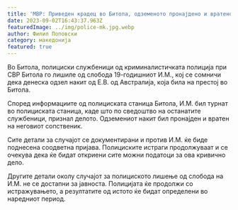 ```yaml
---
title: 'МВР: Приведен крадец во Битола, одземеното пронајдено и вратено на сопственикот - 02 СЕПТЕМВРИ 2023'
date: 2023-09-02T16:43:37.963Z
featuredImage: ../img/police-mk.jpg.webp
author: Филип Поповски
category: македонија
featured: true
---
```

Во Битола, полициски службеници од криминалистичката полиција при СВР Битола го лишиле од слобода 19-годишниот И.М., кој се сомничи дека денеска одзел накит од Е.В. од Австралија, која била на престој во Битола.

Според информациите од полициската станица Битола, И.М. бил турнат во полициската станица, каде што по сведоштво на останатите службеници, признал делото. Одземениот накит бил пронајден и вратен на неговиот сопственик. 

Сите детали за случајот се документирани и против И.М. ќе биде поднесена соодветна пријава. Полициските истраги продолжуваат и се очекува дека ќе бидат откриени сите можни податоци за ова кривично дело.

Другите детали околу случајот за полициското лишење од слобода на И.М. не се достапни за јавноста. Полицијата ќе продолжи со истражувањето, а резултатите од истото ќе бидат определени во наредниот период.
